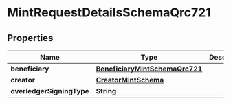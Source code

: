 

# MintRequestDetailsSchemaQrc721


## Properties

Name | Type | Description | Notes
------------ | ------------- | ------------- | -------------
**beneficiary** | [**BeneficiaryMintSchemaQrc721**](BeneficiaryMintSchemaQrc721.md) |  |  [optional]
**creator** | [**CreatorMintSchema**](CreatorMintSchema.md) |  |  [optional]
**overledgerSigningType** | **String** |  |  [optional]



